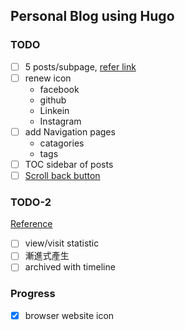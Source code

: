 ## Personal Blog using Hugo

### TODO
- [ ] 5 posts/subpage, [refer link](https://gohugo.io/templates/pagination/)
- [ ] renew icon
    - facebook
    - github
    - Linkein
    - Instagram
- [ ] add Navigation pages
    - catagories
    - tags
- [ ] TOC sidebar of posts
- [ ] [Scroll back button](https://getflywheel.com/layout/add-sticky-back-top-button-website/)

### TODO-2
[Reference](http://chenrudan.github.io/)
- [ ] view/visit statistic
- [ ] 漸進式產生
- [ ] archived with timeline

### Progress
- [x] browser website icon
